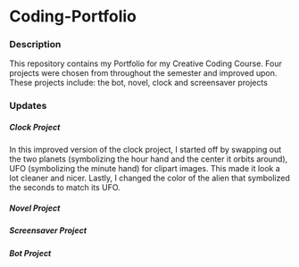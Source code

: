 # Coding-Portfolio

### Description
This repository contains my Portfolio for my Creative Coding Course. Four projects were chosen from throughout the semester and improved upon. These projects include: the bot, novel, clock and screensaver projects


### Updates
##### Clock Project
In this improved version of the clock project, I started off by swapping out the two planets (symbolizing the hour hand and the center it orbits around), UFO (symbolizing the minute hand) for clipart images. This made it look a lot cleaner and nicer. Lastly, I changed the color of the alien that symbolized the seconds to match its UFO.

##### Novel Project


##### Screensaver Project


##### Bot Project
